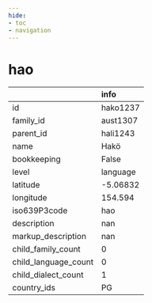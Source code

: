 ```yaml
---
hide:
- toc
- navigation
---
```

# hao
|                      | info     |
|:---------------------|:---------|
| id                   | hako1237 |
| family_id            | aust1307 |
| parent_id            | hali1243 |
| name                 | Hakö     |
| bookkeeping          | False    |
| level                | language |
| latitude             | -5.06832 |
| longitude            | 154.594  |
| iso639P3code         | hao      |
| description          | nan      |
| markup_description   | nan      |
| child_family_count   | 0        |
| child_language_count | 0        |
| child_dialect_count  | 1        |
| country_ids          | PG       |